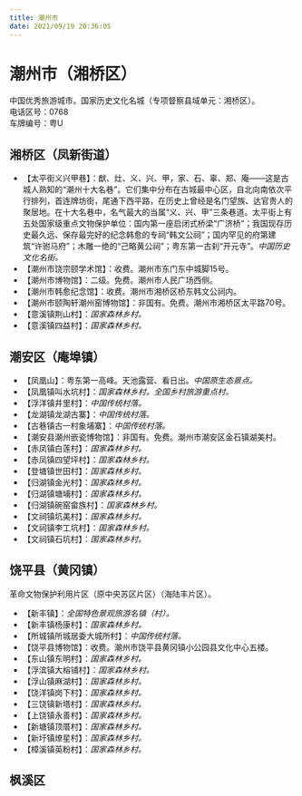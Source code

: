 ```yaml
---
title: 潮州市  
date: 2021/09/19 20:36:05  
---
```

  
# 潮州市（湘桥区）  
中国优秀旅游城市。国家历史文化名城（专项督察县域单元：湘桥区）。  
电话区号：0768  
车牌编号：粤U  

## 湘桥区（凤新街道）  
* 【太平街义兴甲巷】：猷、灶、义、兴、甲，家、石、辜、郑、庵——这是古城人熟知的“潮州十大名巷”。它们集中分布在古城最中心区，自北向南依次平行排列，首连牌坊街，尾通下西平路，在历史上曾经是名门望族、达官贵人的聚居地。在十大名巷中，名气最大的当属“义、兴、甲”三条巷道。太平街上有五处国家级重点文物保护单位：国内第一座启闭式桥梁“广济桥”；我国现存历史最久远、保存最完好的纪念韩愈的专祠“韩文公祠”；国内罕见的府第建筑“许驸马府”；木雕一绝的“己略黄公祠”；粤东第一古刹“开元寺”。*中国历史文化名街。*  
* 【潮州市饶宗颐学术馆】：收费。潮州市东门东中城脚15号。  
* 【潮州市博物馆】：二级。免费。潮州市人民广场西侧。  
* 【潮州市韩愈纪念馆】：收费。潮州市湘桥区桥东韩文公祠内。  
* 【潮州市颐陶轩潮州窑博物馆】：非国有。免费。潮州市湘桥区太平路70号。  
* 【意溪镇荆山村】：*国家森林乡村。*  
* 【意溪镇四益村】：*国家森林乡村。*  

## 潮安区（庵埠镇）  
* 【凤凰山】：粤东第一高峰。天池露营、看日出。*中国原生态景点。*  
* 【凤凰镇叫水坑村】：*国家森林乡村。全国乡村旅游重点村。*  
* 【浮洋镇井里村】：*中国传统村落。*  
* 【龙湖镇龙湖古寨】：*中国传统村落。*  
* 【古巷镇古一村象埔寨】：*中国传统村落。*  
* 【潮安县潮州嵌瓷博物馆】：非国有。免费。潮州市潮安区金石镇湖美村。  
* 【赤凤镇白莲村】：*国家森林乡村。*  
* 【赤凤镇四望坪村】：*国家森林乡村。*  
* 【登塘镇世田村】：*国家森林乡村。*  
* 【归湖镇金光村】：*国家森林乡村。*  
* 【归湖镇塘埔村】：*国家森林乡村。*  
* 【归湖镇碗窑畲族村】：*国家森林乡村。*  
* 【文祠镇坑美村】：*国家森林乡村。*  
* 【文祠镇李工坑村】：*国家森林乡村。*  
* 【文祠镇石坑村】：*国家森林乡村。*  

## 饶平县（黄冈镇）  
革命文物保护利用片区（原中央苏区片区）（海陆丰片区）。  
* 【新丰镇】：*全国特色景观旅游名镇（村）。*  
* 【新丰镇杨康村】：*国家森林乡村。*  
* 【所城镇所城居委大城所村】：*中国传统村落。*  
* 【饶平县博物馆】：收费。潮州市饶平县黄冈镇小公园县文化中心五楼。  
* 【东山镇东明村】：*国家森林乡村。*  
* 【浮滨镇大榕铺村】：*国家森林乡村。*  
* 【浮山镇麻湖村】：*国家森林乡村。*  
* 【饶洋镇岗下村】：*国家森林乡村。*  
* 【三饶镇新塔村】：*国家森林乡村。*  
* 【上饶镇永善村】：*国家森林乡村。*  
* 【新塘镇顶厝村】：*国家森林乡村。*  
* 【新圩镇燎星村】：*国家森林乡村。*  
* 【樟溪镇英粉村】：*国家森林乡村。*  

## 枫溪区 